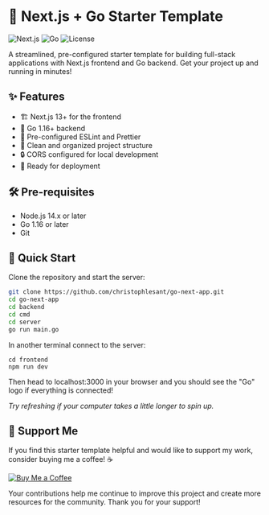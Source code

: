 # 🚀 Next.js + Go Starter Template

![Next.js](https://img.shields.io/badge/Next.js-13.0+-000000?style=for-the-badge&logo=next.js&logoColor=white)
![Go](https://img.shields.io/badge/Go-1.16+-00ADD8?style=for-the-badge&logo=go&logoColor=white)
![License](https://img.shields.io/badge/license-MIT-blue?style=for-the-badge)

A streamlined, pre-configured starter template for building full-stack applications with Next.js frontend and Go backend. Get your project up and running in minutes!

## ✨ Features

- 🏗️ Next.js 13+ for the frontend
- 🐹 Go 1.16+ backend
- 🎨 Pre-configured ESLint and Prettier
- 📁 Clean and organized project structure
- 🔒 CORS configured for local development
- 🚀 Ready for deployment

## 🛠️ Pre-requisites

- Node.js 14.x or later
- Go 1.16 or later
- Git

## 🚀 Quick Start

Clone the repository and start the server:

```bash
git clone https://github.com/christophlesant/go-next-app.git
cd go-next-app
cd backend
cd cmd
cd server
go run main.go
```

In another terminal connect to the server:

```
cd frontend
npm run dev
```

Then head to localhost:3000 in your browser and you should see the "Go" logo if everything is connected!

_Try refreshing if your computer takes a little longer to spin up._

## 🤝 Support Me

If you find this starter template helpful and would like to support my work, consider buying me a coffee! ☕️

[![Buy Me a Coffee](https://img.shields.io/badge/Buy%20Me%20a%20Coffee-FFDD00?style=for-the-badge&logo=buy-me-a-coffee&logoColor=black)](https://ko-fi.com/christophlesant)

Your contributions help me continue to improve this project and create more resources for the community. Thank you for your support!

